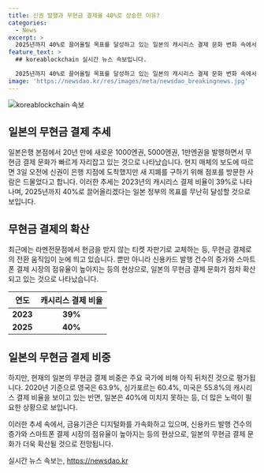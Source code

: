```yaml
---
title: 신권 발행과 무현금 결제율 40%로 상승한 이유?
categories:
  - News
excerpt: >
  2025년까지 40%로 끌어올릴 목표를 달성하고 있는 일본의 캐시리스 결제 문화 변화 속에서, 현지에서 무현금 결제가 빠르게 자리를 잡고 있다. 새 지폐 발행과 함께 자동판매기 및 ATM 기종 변경, 시스템 개선 등으로 GDP는 0.27% 상승할 것으로 전망되지만, 완전한 무현금 결제로의 이동 움직임도 나타나고 있다. 이에 따라 금융기관들도 디지털화를 가속화하고 있으며, 일본의 무현금 결제 비중은 주요국에 비해 낮은 수준임을 지적하고 있다.
feature_text: >
  ## koreablockchain 실시간 뉴스 속보입니다.

  2025년까지 40%로 끌어올릴 목표를 달성하고 있는 일본의 캐시리스 결제 문화 변화 속에서, 현지에서 무현금 결제가 빠르게 자리를 잡고 있다. 새 지폐 발행과 함께 자동판매기 및 ATM 기종 변경, 시스템 개선 등으로 GDP는 0.27% 상승할 것으로 전망되지만, 완전한 무현금 결제로의 이동 움직임도 나타나고 있다. 이에 따라 금융기관들도 디지털화를 가속화하고 있으며, 일본의 무현금 결제 비중은 주요국에 비해 낮은 수준임을 지적하고 있다.
image: 'https://newsdao.kr/res/images/meta/newsdao_breakingnews.jpg'
---
```


<p><img src="https://newsdao.kr/res/images/meta/newsdao_breakingnews.jpg" alt="koreablockchain 속보" /></p>

<h2 data-ke-size="size26">일본의 무현금 결제 추세</h2>

<p data-ke-size="size16">일본은행 본점에서 20년 만에 새로운 1000엔권, 5000엔권, 1만엔권을 발행하면서 무현금 결제 문화가 빠르게 자리잡고 있는 것으로 나타났습니다. 현지 매체의 보도에 따르면 3일 오전에 신권이 은행 지점에 도착했지만 새 지폐를 구하기 위해 점포를 방문한 사람은 드물었다고 합니다. 이러한 추세는 2023년의 캐시리스 결제 비율이 39%로 나타나며, 2025년까지 40%로 끌어올리겠다는 일본 정부의 목표를 무난히 달성할 것으로 보입니다.</p>

<h2 data-ke-size="size26">무현금 결제의 확산</h2>

<p data-ke-size="size16">최근에는 라멘전문점에서 현금을 받지 않는 티켓 자판기로 교체하는 등, 무현금 결제로의 전환 움직임이 눈에 띄고 있습니다. 뿐만 아니라 신용카드 발행 건수의 증가와 스마트폰 결제 시장의 점유율이 높아지는 등의 현상으로, 일본의 무현금 결제 문화가 점차 확산되고 있는 것으로 나타났습니다.</p>

<table>
    <thead>
        <tr>
            <th style="text-align: center;">연도</th>
            <th style="text-align: center;">캐시리스 결제 비율</th>
        </tr>
    </thead>
    <tbody>
        <tr>
            <td style="text-align: center;"><b>2023</b></td>
            <td style="text-align: center;"><b>39%</b></td>
        </tr>
        <tr>
            <td style="text-align: center;"><b>2025</b></td>
            <td style="text-align: center;"><b>40%</b></td>
        </tr>
    </tbody>
</table>

<h2 data-ke-size="size26">일본의 무현금 결제 비중</h2>

<p data-ke-size="size16">하지만, 현재의 일본의 무현금 결제 비중은 주요 국가에 비해 아직 뒤처진 것으로 평가됩니다. 2020년 기준으로 영국은 63.9%, 싱가포르는 60.4%, 미국은 55.8%의 캐시리스 결제 비율을 보이고 있는 반면, 일본은 40%에 미치지 못하는 등, 더 많은 노력이 필요한 상황으로 보입니다.</p>

<p data-ke-size="size16">이러한 추세 속에서, 금융기관은 디지털화를 가속화하고 있으며, 신용카드 발행 건수의 증가와 스마트폰 결제 시장의 점유율이 높아지는 등의 현상으로, 일본의 무현금 결제 문화가 더욱 확산될 것으로 전망됩니다.</p>
실시간 뉴스 속보는, <a href="https://newsdao.kr" rel="dofollow">https://newsdao.kr</a>


